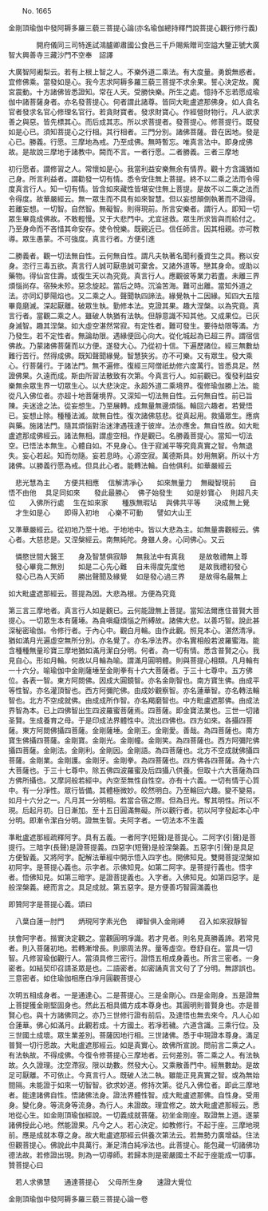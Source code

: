﻿　　No. 1665

金剛頂瑜伽中發阿耨多羅三藐三菩提心論(亦名瑜伽總持釋門說菩提心觀行修行義)

　　　　開府儀同三司特進試鴻臚卿肅國公食邑三千戶賜紫贈司空謚大鑒正號大廣智大興善寺三藏沙門不空奉　詔譯


大廣智阿阇梨云。若有上根上智之人。不樂外道二乘法。有大度量。勇銳無惑者。宜修佛乘。當發如是心。我今志求阿耨多羅三藐三菩提不求余果。誓心決定故。魔宮震動。十方諸佛皆悉證知。常在人天。受勝快樂。所生之處。憶持不忘若愿成瑜伽中諸菩薩身者。亦名發菩提心。何者謂此諸尊。皆同大毗盧遮那佛身。如人貪名官者發求名官心修理名官行。若貪財寶者。發求財寶心。作經營財物行。凡人欲求善之與惡。皆先標其心。而后成其志。所以求菩提者。發菩提心。修菩提行。既發如是心已。須知菩提心之行相。其行相者。三門分別。諸佛菩薩。昔在因地。發是心已。勝義。行愿。三摩地為戒。乃至成佛。無時暫忘。唯真言法中。即身成佛故。是故說三摩地于諸教中。闕而不言。一者行愿。二者勝義。三者三摩地

初行愿者。謂修習之人。常懷如是心。我當利益安樂無余有情界。觀十方含識猶如己身。所言利益者。謂勸發一切有情。悉令安住無上菩提。終不以二乘之法而令得度真言行人。知一切有情。皆含如來藏性皆堪安住無上菩提。是故不以二乘之法而令得度。故華嚴經云。無一眾生而不具有如來智慧。但以妄想顛倒執著而不證得。若離妄想。一切智。自然智。無礙智。則得現前。所言安樂者。謂行人。即知一切眾生畢竟成佛故。不敢輕慢。又于大悲門中。尤宜拯救。眾生所求皆與而給付之。乃至身命而不吝惜其命安存。使令悅樂。既親近已。信任師言。因其相親。亦可教導。眾生愚蒙。不可強度。真言行者。方便引進

二勝義者。觀一切法無自性。云何無自性。謂凡夫執著名聞利養資生之具。務以安身。恣行三毒五欲。真言行人誠可厭患誠可棄舍。又諸外道等。戀其身命。或助以藥物。得仙宮住壽。或復生天以為究竟。真言行人。應觀彼等業力若盡。未離三界煩惱尚存。宿殃未殄。惡念旋起。當后之時。沉淪苦海。難可出離。當知外道之法。亦同幻夢陽焰也。又二乘之人。聲聞執四諦法。緣覺執十二因緣。知四大五陰畢竟磨滅。深起厭離。破眾生執。勤修本法。克證其果。趣大涅槃。以為究竟。真言行者。當觀二乘之人。雖破人執猶有法執。但靜意識不知其他。又成果位。已灰身滅智。趣其涅槃。如大虛空湛然常寂。有定性者。難可發生。要待劫限等滿。方乃發生。若不定性者。無論劫限。遇緣便回心向大。從化城起為已超三界。謂宿信佛故。乃蒙諸佛菩薩而以方便。遂發大心。乃從初十信。下遍歷諸位。經三無數劫難行苦行。然得成佛。既知聲聞緣覺。智慧狹劣。亦不可樂。又有眾生。發大乘心。行菩薩行。于諸法門。無不遍修。復經三阿僧祇劫修六度萬行。皆悉具足。然證佛果。久遠而成。斯由所習法散致有次第。今真言行人。如前觀已。復發利益安樂無余眾生界一切眾生心。以大悲決定。永超外道二乘境界。復修瑜伽勝上法。能從凡入佛位者。亦超十地菩薩境界。又深知一切法無自性。云何無自性。前已旨陳。夫迷途之法。從妄想生。乃至展轉。成無量無邊煩惱。輪回六趣者。若覺悟已。妄想止除。種種法滅。故無自性。復次諸佛慈悲。從真起用。救攝眾生。應病與藥。施諸法門。隨其煩惱對治迷津遇筏達于彼岸。法亦應舍。無自性故。如大毗盧遮那成佛經云。諸法無相。謂虛空相。作是觀已。名勝義菩提心。當知一切法空。已悟法本無生。心體自如。不見身心。住于寂滅平等究竟真實之智。令無退失。妄心若起。知而勿隨。妄若息時。心源空寂。萬德斯具。妙用無窮。所以十方諸佛。以勝義行愿為戒。但具此心者。能轉法輪。自他俱利。如華嚴經云

　悲光慧為主　　方便共相應
　信解清凈心　　如來無量力
　無礙智現前　　自悟不由他
　具足同如來　　發此最勝心
　佛子始發生　　如是妙寶心
　則超凡夫位　　入佛所行處
　生在如來家　　種族無瑕玷
　與佛共平等　　決成無上覺
　才生如是心　　即得入初地
　心樂不可動　　譬如大山王　

又準華嚴經云。從初地乃至十地。于地地中。皆以大悲為主。如無量壽觀經云。佛心者。大慈悲是。又涅槃經云。南無純陀。身雖人身。心同佛心。又云

　憐愍世間大醫王　　身及智慧俱寂靜
　無我法中有真我　　是故敬禮無上尊
　發心畢竟二無別　　如是二心先心難
　自未得度先度他　　是故我禮初發心
　發心已為人天師　　勝出聲聞及緣覺
　如是發心過三界　　是故得名最無上　

如大毗盧遮那經云。菩提為因。大悲為根。方便為究竟

第三言三摩地者。真言行人如是觀已。云何能證無上菩提。當知法爾應住普賢大菩提心。一切眾生本有薩埵。為貪嗔癡煩惱之所縛故。諸佛大悲。以善巧智。說此甚深秘密瑜伽。令修行者。于內心中。觀白月輪。由作此觀。照見本心。湛然清凈。猶如滿月光遍虛空無所分別。亦名覺了。亦名凈法界。亦名實相般若波羅蜜海。能含種種無量珍寶三摩地猶如滿月潔白分明。何者。為一切有情。悉含普賢之心。我見自心。形如月輪。何故以月輪為喻。謂滿月圓明體。則與菩提心相類。凡月輪有一十六分。喻瑜伽中金剛薩埵至金剛拳有十六大菩薩者。于三十七尊中。五方佛位。各表一智。東方阿閦佛。因成大圓鏡智。亦名金剛智也。南方寶生佛。由成平等性智。亦名灌頂智也。西方阿彌陀佛。由成妙觀察智。亦名蓮華智。亦名轉法輪智也。北方不空成就佛。由成成所作智。亦名羯磨智也。中方毗盧遮那佛。由成法界智為本。已上四佛智出生四波羅蜜菩薩焉。四菩薩。即金寶法業也。三世一切諸圣賢。生成養育之母。于是印成法界體性中。流出四佛也。四方如來。各攝四菩薩。東方阿閦佛攝四菩薩。金剛薩埵。金剛王。金剛愛。善哉。為四菩薩也。南方寶生佛攝四菩薩。金剛寶。金剛光。金剛幢。金剛笑。為四菩薩也。西方阿彌陀佛攝四菩薩。金剛法。金剛利。金剛因。金剛語。為四菩薩也。北方不空成就佛攝四菩薩。金剛業。金剛護。金剛牙。金剛拳。為四菩薩也。四方佛各四菩薩。為十六大菩薩也。于三十七尊中。除五佛四波羅蜜及后四攝八供養。但取十六大菩薩為四方佛所攝也。又摩訶般若經中。內空至無性自性空。亦有十六義。一切有情于心質中。有一分凈性。眾行皆備。其體極微妙。皎然明白。乃至輪回六趣。變不變易。如月十六分之一。凡月其一分明相。若當合宿之際。但為日光。奪其明性。所以不現。后起月初。日日漸加。至十五日圓滿無礙。所以觀行者。初以阿字發起本心中分明。即漸令潔白分明。證無生智。夫阿字者。一切法本不生義

準毗盧遮那經疏釋阿字。具有五義。一者阿字(短聲)是菩提心。二阿字(引聲)是菩提行。三暗字(長聲)是證菩提義。四惡字(短聲)是般涅槃義。五惡字(引聲)是具足方便智義。又將阿字。配解法華經中開示悟入四字也。開佛知見。雙開菩提涅槃如初阿字。是菩提心義也。示字者。示佛知見。如第二阿字。是菩提行義也。悟字者。悟佛知見。如第三暗字。是證菩提義也。入字者。入佛知見。如第四惡字。是般涅槃義。總而言之。具足成就。第五惡字。是方便善巧智圓滿義也

即贊阿字是菩提心義。頌曰

　八葉白蓮一肘門　　炳現阿字素光色
　禪智俱入金剛縛　　召入如來寂靜智　

扶會阿字者。揩實決定觀之。當觀圓明凈識。若才見者。則名見真勝義諦。若常見者。則入菩薩初地。若轉漸增長。則廓周法界。量等虛空。卷舒自在。當具一切智。凡修習瑜伽觀行人。當須具修三密行。證悟五相成身義也。所言三密者。一身密者。如結契印召請圣眾是也。二語密者。如密誦真言文句了了分明。無謬誤也。三意密者。如住瑜伽相應白凈月圓觀菩提心

次明五相成身者。一是通達心。二是菩提心。三是金剛心。四是金剛身。五是證無上菩提獲金剛堅固身也。然此五相具備方成本尊身也。其圓明則普賢身也。亦是普賢心也。與十方諸佛同之。亦乃三世修行證有前后。及達悟也無去來今。凡人心如合蓮華。佛心如滿月。此觀若成。十方國土。若凈若穢。六道含識。三乘行位。及三世國土成壞。眾生業差別。菩薩因地行相。三世諸佛。悉于中現證本尊身。滿足普賢一切行愿故。大毗盧遮那經云。如是真實心。故佛所宣說。問前言二乘之人。有法執故。不得成佛。今復令修菩提心三摩地者。云何差別。答二乘之人。有法執故。久久證理。沈空滯寂。限以劫數。然發大心。又乘散善門中。經無數劫。是故足可厭離。不可依止。今真言行人。既破人法二執。雖能正見真實之智。或為無始間隔。未能證于如來一切智智。欲求妙道。修持次第。從凡入佛位者。即此三摩地者。能達諸佛自性。悟諸佛法身。證法界體性智。成大毗盧遮那佛。自性身。受用身。變化身。等流身等流身。為行人。未證故。理宜修之。故大毗盧遮那經云。悉地從心生。如金剛頂瑜伽經說。一切義成就菩薩。初坐金剛座。取證無上道。遂蒙諸佛授此心地。然能證果。凡今之人。若心決定。如教修行。不起于座。三摩地現前。應是成就本尊之身。故大毗盧遮那經云供養次第法云。若無勢力廣增益。住法但觀菩提心。佛說此中具萬行。漸足清白純凈法也。此菩提心。能包藏一切諸佛功德法故。若修證出現。則為一切導師。若歸本則是密嚴國土不起于座能成一切事。贊菩提心曰

　若人求佛慧　　通達菩提心
　父母所生身　　速證大覺位　

金剛頂瑜伽中發阿耨多羅三藐三菩提心論一卷
